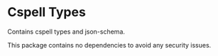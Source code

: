 # Cspell Types

Contains cspell types and json-schema.

This package contains no dependencies to avoid any security issues.
